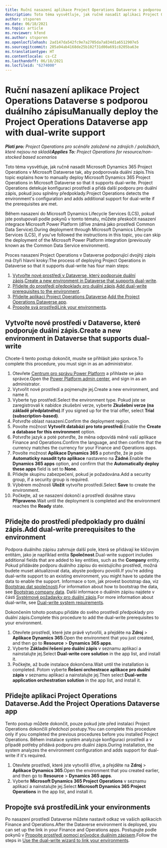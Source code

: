 ```yaml
---
title: Ruční nasazení aplikace Project Operations Dataverse s podporou duálního zápisu
description: Toto téma vysvětluje, jak ručně nasadit aplikaci Project Operations Dataverse tak, aby podporovala duální zápis.
author: stsporen
ms.date: 06/18/2021
ms.topic: article
ms.reviewer: kfend
ms.author: stsporen
ms.openlocfilehash: 2ad147da542fc9e7a2705da7a834d1a6512907e5
ms.sourcegitcommit: 205a94ab4168de25b102f31d00a691c8205ba63e
ms.translationtype: HT
ms.contentlocale: cs-CZ
ms.lasthandoff: 06/18/2021
ms.locfileid: "6274000"
---
```

# <a name="manually-deploy-the-project-operations-dataverse-app-with-dual-write-support"></a><span data-ttu-id="44635-103">Ruční nasazení aplikace Project Operations Dataverse s podporou duálního zápisu</span><span class="sxs-lookup"><span data-stu-id="44635-103">Manually deploy the Project Operations Dataverse app with dual-write support</span></span>

<span data-ttu-id="44635-104">_**Platí pro:** Project Operations pro scénáře založené na zdrojích / položkách, které nejsou na skladě_</span><span class="sxs-lookup"><span data-stu-id="44635-104">_**Applies To:** Project Operations for resource/non-stocked based scenarios_</span></span>

<span data-ttu-id="44635-105">Toto téma vysvětluje, jak ručně nasadit Microsoft Dynamics 365 Project Operations v Microsoft Dataverse tak, aby podporovala duální zápis.</span><span class="sxs-lookup"><span data-stu-id="44635-105">This topic explains how to manually deploy Microsoft Dynamics 365 Project Operations in Microsoft Dataverse so that it supports dual-write.</span></span> <span data-ttu-id="44635-106">Project Operations detekuje konfiguraci prostředí a přidá další podporu pro duální zápis, pokud jsou splněny předpoklady.</span><span class="sxs-lookup"><span data-stu-id="44635-106">Project Operations detects the environment's configuration and adds additional support for dual-write if the prerequisites are met.</span></span>

<span data-ttu-id="44635-107">Během nasazení do Microsoft Dynamics Lifecycle Services (LCS), pokud jste postupovali podle pokynů v tomto tématu, můžete přeskočit nasazení integrace Microsoft Power Platform (dříve známá jako prostředí Common Data Service).</span><span class="sxs-lookup"><span data-stu-id="44635-107">During deployment through Microsoft Dynamics Lifecycle Services (LCS), if you've followed the instructions in this topic, you can skip the deployment of the Microsoft Power Platform integration (previously known as the Common Data Service environment).</span></span>

<span data-ttu-id="44635-108">Proces nasazení Project Operations v Dataverse podporující dvojitý zápis má čtyři hlavní kroky:</span><span class="sxs-lookup"><span data-stu-id="44635-108">The process of deploying Project Operations in Dataverse so that it supports dual-write has four main steps:</span></span>

1. <span data-ttu-id="44635-109">[Vytvořte nové prostředí v Dataverse, který podporuje duální zápis](#create).</span><span class="sxs-lookup"><span data-stu-id="44635-109">[Create a new environment in Dataverse that supports dual-write](#create).</span></span>
2. <span data-ttu-id="44635-110">[Přidejte do prostředí předpoklady pro duální zápis](#prerequisites).</span><span class="sxs-lookup"><span data-stu-id="44635-110">[Add dual-write prerequisites to the environment](#prerequisites).</span></span>
3. <span data-ttu-id="44635-111">[Přidejte aplikaci Project Operations Dataverse](#dataverse).</span><span class="sxs-lookup"><span data-stu-id="44635-111">[Add the Project Operations Dataverse app](#dataverse).</span></span>
4. <span data-ttu-id="44635-112">[Propojte svá prostředí](#link)</span><span class="sxs-lookup"><span data-stu-id="44635-112">[Link your environments](#link).</span></span>

## <a name="create-a-new-environment-in-dataverse-that-supports-dual-write"></a><a name="create"></a><span data-ttu-id="44635-113">Vytvořte nové prostředí v Dataverse, které podporuje duální zápis.</span><span class="sxs-lookup"><span data-stu-id="44635-113">Create a new environment in Dataverse that supports dual-write</span></span>

<span data-ttu-id="44635-114">Chcete-li tento postup dokončit, musíte se přihlásit jako správce.</span><span class="sxs-lookup"><span data-stu-id="44635-114">To complete this procedure, you must sign in as an administrator.</span></span>

1. <span data-ttu-id="44635-115">Otevřete [Centrum pro správu Power Platform](https://admin.powerplatform.com) a přihlaste se jako správce.</span><span class="sxs-lookup"><span data-stu-id="44635-115">Open the [Power Platform admin center](https://admin.powerplatform.com), and sign in as an administrator.</span></span>
2. <span data-ttu-id="44635-116">Vytvořit nové prostředí a pojmenujte jej.</span><span class="sxs-lookup"><span data-stu-id="44635-116">Create a new environment, and name it.</span></span>
3. <span data-ttu-id="44635-117">Vyberte typ prostředí.</span><span class="sxs-lookup"><span data-stu-id="44635-117">Select the environment type.</span></span> <span data-ttu-id="44635-118">Pokud jste se zaregistrovali k nabídce zkušební verze, vyberte **Zkušební verze (na základě předplatného)**.</span><span class="sxs-lookup"><span data-stu-id="44635-118">If you signed up for the trial offer, select **Trial (subscription-based)**.</span></span>
4. <span data-ttu-id="44635-119">Potvrďte oblast nasazení.</span><span class="sxs-lookup"><span data-stu-id="44635-119">Confirm the deployment region.</span></span>
5. <span data-ttu-id="44635-120">Povolte možnost **Vytvořit databázi pro toto prostředí**.</span><span class="sxs-lookup"><span data-stu-id="44635-120">Enable the **Create a database for this environment** option.</span></span> 
6. <span data-ttu-id="44635-121">Potvrďte jazyk a poté potvrďte, že měna odpovídá měně vaší aplikace Finance and Operations.</span><span class="sxs-lookup"><span data-stu-id="44635-121">Confirm the language, and then confirm that the currency matches the currency for your Finance and Operations apps.</span></span>
7. <span data-ttu-id="44635-122">Povolte možnost **Aplikace Dynamics 365** a potvrďte, že je pole **Automaticky nasadit tyto aplikace** nastaveno na **Žádné**.</span><span class="sxs-lookup"><span data-stu-id="44635-122">Enable the **Dynamics 365 apps** option, and confirm that the **Automatically deploy these apps** field is set to **None**.</span></span>
8. <span data-ttu-id="44635-123">Přidejte skupinu zabezpečení, pokud je požadována.</span><span class="sxs-lookup"><span data-stu-id="44635-123">Add a security group, if a security group is required.</span></span>
9. <span data-ttu-id="44635-124">Výběrem možnosti **Uložit** vytvořte prostředí.</span><span class="sxs-lookup"><span data-stu-id="44635-124">Select **Save** to create the environment.</span></span>
10. <span data-ttu-id="44635-125">Počkejte, až se nasazení dokončí a prostředí dosáhne stavu **Připraveno**.</span><span class="sxs-lookup"><span data-stu-id="44635-125">Wait until the deployment is completed and the environment reaches the **Ready** state.</span></span>

## <a name="add-dual-write-prerequisites-to-the-environment"></a><a name="prerequisites"></a><span data-ttu-id="44635-126">Přidejte do prostředí předpoklady pro duální zápis.</span><span class="sxs-lookup"><span data-stu-id="44635-126">Add dual-write prerequisites to the environment</span></span>

<span data-ttu-id="44635-127">Podpora duálního zápisu zahrnuje další pole, která se přidávají ke klíčovým entitám, jako je například entita **Společnost**.</span><span class="sxs-lookup"><span data-stu-id="44635-127">Dual-write support includes additional fields that are added to key entities, such as the **Company** entity.</span></span> <span data-ttu-id="44635-128">Pokud přidáváte podporu duálního zápisu do existujícího prostředí, možná budete muset aktualizovat data, abyste podporu povolili.</span><span class="sxs-lookup"><span data-stu-id="44635-128">If you're adding dual-write support to an existing environment, you might have to update the data to enable the support.</span></span> <span data-ttu-id="44635-129">Informace o tom, jak provést bootstrap daa, viz [Bootstrap dat společnosti](/dynamics365/fin-ops-core/dev-itpro/data-entities/dual-write/bootstrap-company-data).</span><span class="sxs-lookup"><span data-stu-id="44635-129">For information about how to bootstrap the data, see [Bootstrap company data](/dynamics365/fin-ops-core/dev-itpro/data-entities/dual-write/bootstrap-company-data).</span></span> <span data-ttu-id="44635-130">Další informace o duálním zápisu najdete v části [Systémové požadavky pro duální zápis](/dynamics365/fin-ops-core/dev-itpro/data-entities/dual-write/dual-write-system-req).</span><span class="sxs-lookup"><span data-stu-id="44635-130">For more information about dual-write, see [Dual-write system requirements](/dynamics365/fin-ops-core/dev-itpro/data-entities/dual-write/dual-write-system-req).</span></span>

<span data-ttu-id="44635-131">Dokončením tohoto postupu přidáte do svého prostředí předpoklady pro duální zápis.</span><span class="sxs-lookup"><span data-stu-id="44635-131">Complete this procedure to add the dual-write prerequisites to your environment.</span></span>

1. <span data-ttu-id="44635-132">Otevřete prostředí, které jste právě vytvořili, a přejděte na **Zdroj** \> **Aplikace Dynamics 365**.</span><span class="sxs-lookup"><span data-stu-id="44635-132">Open the environment that you just created, and then go to **Resource** \> **Dynamics 365 apps**.</span></span>
2. <span data-ttu-id="44635-133">Vyberte **Základní řešení pro duální zápis** v seznamu aplikací a nainstalujte jej.</span><span class="sxs-lookup"><span data-stu-id="44635-133">Select **Dual-write core solution** in the app list, and install it.</span></span>
3. <span data-ttu-id="44635-134">Počkejte, až bude instalace dokončena.</span><span class="sxs-lookup"><span data-stu-id="44635-134">Wait until the installation is completed.</span></span> <span data-ttu-id="44635-135">Potom vyberte **Řešení orchestrace aplikace pro duální zápis** v seznamu aplikací a nainstalujte jej.</span><span class="sxs-lookup"><span data-stu-id="44635-135">Then select **Dual-write application orchestration solution** in the app list, and install it.</span></span>

## <a name="add-the-project-operations-dataverse-app"></a><a name="dataverse"></a><span data-ttu-id="44635-136">Přidejte aplikaci Project Operations Dataverse.</span><span class="sxs-lookup"><span data-stu-id="44635-136">Add the Project Operations Dataverse app</span></span>

<span data-ttu-id="44635-137">Tento postup můžete dokončit, pouze pokud jste před instalací Project Operations dokončili předchozí postupy.</span><span class="sxs-lookup"><span data-stu-id="44635-137">You can complete this procedure only if you completed the previous procedures before you installed Project Operations.</span></span> <span data-ttu-id="44635-138">Během instalace systém analyzuje konfiguraci prostředí a v případě potřeby přidává podporu pro duální zápis.</span><span class="sxs-lookup"><span data-stu-id="44635-138">During installation, the system analyzes the environment configuration and adds support for dual-write if it's required.</span></span>

1. <span data-ttu-id="44635-139">Otevřete prostředí, které jste vytvořili dříve, a přejděte na **Zdroj** \> **Aplikace Dynamics 365**.</span><span class="sxs-lookup"><span data-stu-id="44635-139">Open the environment that you created earlier, and then go to **Resource** \> **Dynamics 365 apps**.</span></span>
2. <span data-ttu-id="44635-140">Vyberte **Microsoft Dynamics 365 Project Operations** v seznamu aplikací a nainstalujte jej.</span><span class="sxs-lookup"><span data-stu-id="44635-140">Select **Microsoft Dynamics 365 Project Operations** in the app list, and install it.</span></span>

## <a name="link-your-environments"></a><a name="link"></a><span data-ttu-id="44635-141">Propojte svá prostředí</span><span class="sxs-lookup"><span data-stu-id="44635-141">Link your environments</span></span>

<span data-ttu-id="44635-142">Po nasazení prostředí Dataverse můžete nastavit odkaz ve vašich aplikacích Finance and Operations.</span><span class="sxs-lookup"><span data-stu-id="44635-142">After the Dataverse environment is deployed, you can set up the link in your Finance and Operations apps.</span></span> <span data-ttu-id="44635-143">Postupujte podle pokynů v [Propojte prostředí pomocí průvodce duálním zápisem](/dynamics365/fin-ops-core/dev-itpro/data-entities/dual-write/link-your-environment).</span><span class="sxs-lookup"><span data-stu-id="44635-143">Follow the steps in [Use the dual-write wizard to link your environments](/dynamics365/fin-ops-core/dev-itpro/data-entities/dual-write/link-your-environment).</span></span>
